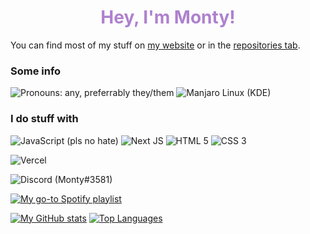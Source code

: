 <h1 align=center style="color: #ae81ce">Hey, I'm Monty!</h1>

You can find most of my stuff on [my website](https://monty.ga/) or in the [repositories tab](https://github.com/montylion?tab=repositories).

### Some info
![Pronouns: any, preferrably they/them](https://img.shields.io/static/v1?style=for-the-badge&label=PRONOUNS&message=any,%20preferrably%20they/them&color=ae81ce)
![Manjaro Linux (KDE)](https://img.shields.io/badge/Manjaro%20(KDE)-24242c?style=for-the-badge&logo=manjaro&logoColor=34BC5C)

### I do stuff with
![JavaScript (pls no hate)](https://img.shields.io/badge/javascript-%23323330.svg?style=for-the-badge&logo=javascript&logoColor=%23F7DF1E)
![Next JS](https://img.shields.io/badge/nextjs-%23000000.svg?style=for-the-badge&logo=next-dot-js&logoColor=white)
![HTML 5](https://img.shields.io/badge/html5-%23E34F26.svg?style=for-the-badge&logo=html5&logoColor=white)
![CSS 3](https://img.shields.io/badge/css3-%231572B6.svg?style=for-the-badge&logo=css3&logoColor=white)

![Vercel](https://img.shields.io/badge/vercel-%23000000.svg?style=for-the-badge&logo=vercel&logoColor=white)

![Discord (Monty#3581)](https://img.shields.io/badge/dynamic/json?color=7289da&logo=discord&logoColor=white&style=for-the-badge&label=Monty%233581&query=extPres&url=https%3A%2F%2Fapi.monty.ga%2Fapi%2Fdc%2Fpresence%3Fref%3DGitHub-profile)

[![My go-to Spotify playlist](https://img.shields.io/badge/My%20goto%20Spotify%20playlist-1ED760?style=for-the-badge&logo=spotify&logoColor=white)](https://open.spotify.com/playlist/5rx5PZoWqEeaoivwz350Ki?si=42f3ec6e4098402f)

[![My GitHub stats](https://github-readme-stats.vercel.app/api?username=montylion&count_private=true&theme=material-palenight&hide_border=true&custom_title=My%20sad%20and%20disappointing%20GitHub%20Stats)](https://github.com/montylion?tab=repositories)
[![Top Languages](https://github-readme-stats.vercel.app/api/top-langs/?username=montylion&theme=material-palenight&hide_border=true&custom_title=I%27m%20sorry,%20it%27s%20JavaScript)](https://github.com/montylion?tab=repositories&q=&type=&language=javascript&sort=)
